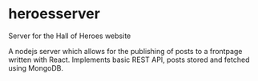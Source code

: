 # heroesserver
Server for the Hall of Heroes website

A nodejs server which allows for the publishing of posts to a frontpage written with React. Implements basic REST API, posts stored and fetched using MongoDB.
